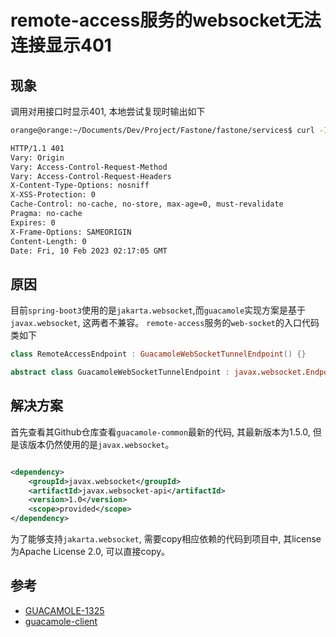 # remote-access服务的websocket无法连接显示401

## 现象

调用对用接口时显示401, 本地尝试复现时输出如下

```bash
orange@orange:~/Documents/Dev/Project/Fastone/fastone/services$ curl -I 'http://localhost:2000/vdi/ws-tunnel?token=eyJ0eXAiOiJKV1QiLCJhbGciOiJIUzUxMiJ9.eyJzdWIiOiI3IiwibGludXhHaWQiOjIwMDEsInJvbGVzIjpbIlJPTEVfQURNSU4iXSwiZGlzYWJsZVBhc3RlIjpmYWxzZSwidXNlcklkIjo3LCJ2ZXJzaW9uIjoiMy5tYXN0ZXIuMTEzODI4IiwiZmFzdG9uZVNjZW5hcmlvIjoiRkNDRV9QVUJMSUMiLCJsaW51eFVpZCI6MjAwMSwibmFtZSI6ImFkbWluIiwidXNlclR5cGUiOiJMT0NBTCIsImV4cCI6MTY3NTk2MjEzMiwiaWF0IjoxNjc1OTE4OTMyLCJ1c2VybmFtZSI6ImFkbWluIiwiZGlzYWJsZUNvcHkiOmZhbHNlfQ.CAHWjkipa01xnZHwrm0Gh1E4kE0TWRyg4zvUFCi0WqdHg0mAlolgvw2F6qyiqX6t73Ne6n0dVGNesEohPhAOdQ&hostname=10.0.17.26&protocol=SSH&width=659&height=707&dpi=96'

HTTP/1.1 401 
Vary: Origin
Vary: Access-Control-Request-Method
Vary: Access-Control-Request-Headers
X-Content-Type-Options: nosniff
X-XSS-Protection: 0
Cache-Control: no-cache, no-store, max-age=0, must-revalidate
Pragma: no-cache
Expires: 0
X-Frame-Options: SAMEORIGIN
Content-Length: 0
Date: Fri, 10 Feb 2023 02:17:05 GMT
```

## 原因

目前`spring-boot3`使用的是`jakarta.websocket`,而`guacamole`实现方案是基于`javax.websocket`, 这两者不兼容。
`remote-access`服务的`web-socket`的入口代码类如下

```kotlin
class RemoteAccessEndpoint : GuacamoleWebSocketTunnelEndpoint() {}

abstract class GuacamoleWebSocketTunnelEndpoint : javax.websocket.Endpoint {}
```

## 解决方案

首先查看其Github仓库查看`guacamole-common`最新的代码, 其最新版本为1.5.0, 但是该版本仍然使用的是`javax.websocket`。

```xml title="pom.xml"

<dependency>
	<groupId>javax.websocket</groupId>
	<artifactId>javax.websocket-api</artifactId>
	<version>1.0</version>
	<scope>provided</scope>
</dependency>
```

为了能够支持`jakarta.websocket`, 需要copy相应依赖的代码到项目中, 其license为Apache License 2.0, 可以直接copy。

## 参考

- [GUACAMOLE-1325](https://issues.apache.org/jira/browse/GUACAMOLE-1325)
- [guacamole-client](https://github.com/apache/guacamole-client)